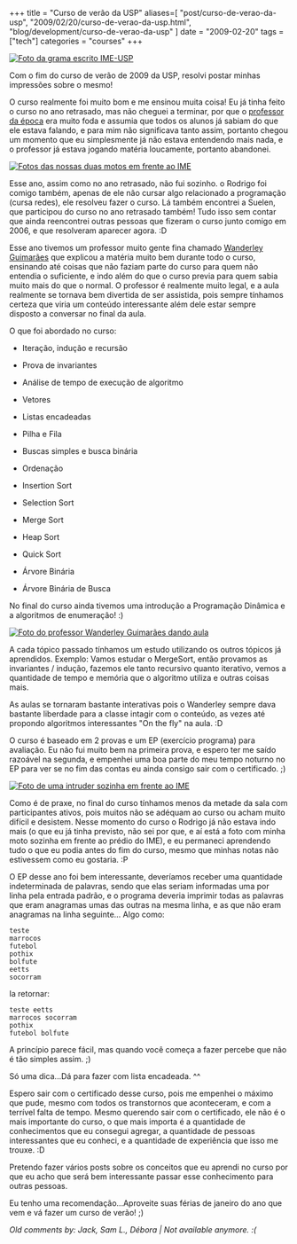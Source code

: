 +++
title = "Curso de verão da USP"
aliases=[
  "post/curso-de-verao-da-usp",
  "2009/02/20/curso-de-verao-da-usp.html",
  "blog/development/curso-de-verao-da-usp"
]
date = "2009-02-20"
tags = ["tech"]
categories = "courses"
+++

[![Foto da grama escrito IME-USP](/images/posts/curso_verao_ime.jpg "IME-USP")](/images/posts/curso_verao_ime.jpg "")

Com o fim do curso de verão de 2009 da USP, resolvi postar minhas
impressões sobre o mesmo!

O curso realmente foi muito bom e me ensinou muita coisa! Eu já tinha
feito o curso no ano retrasado, mas não cheguei a terminar, por que o
[professor da época](http://www.ime.usp.br/~rbrito/ "Rogério Brito")
era muito foda e assumia que todos os alunos já sabiam do que ele
estava falando, e para mim não significava tanto assim, portanto
chegou um momento que eu simplesmente já não estava entendendo mais
nada, e o professor já estava jogando matéria loucamente, portanto
abandonei.

[![Fotos das nossas duas motos em frente ao IME](/images/posts/curso_verao_intruders.jpg "Nossas motos em frente ao IME")](/images/posts/curso_verao_intruders.jpg "")

Esse ano, assim como no ano retrasado, não fui sozinho. o Rodrigo foi
comigo também, apenas de ele não cursar algo relacionado a programação
(cursa redes), ele resolveu fazer o curso. Lá também encontrei a
Suelen, que participou do curso no ano retrasado também! Tudo isso sem
contar que ainda reencontrei outras pessoas que fizeram o curso junto
comigo em 2006, e que resolveram aparecer agora. :D

Esse ano tivemos um professor muito gente fina chamado
[Wanderley Guimarães](http://www.ime.usp.br/~wander/ "Página do Wander") que
explicou a matéria muito bem durante todo o curso, ensinando até
coisas que não faziam parte do curso para quem não entendia o
suficiente, e indo além do que o curso previa para quem sabia muito
mais do que o normal. O professor é realmente muito legal, e a aula
realmente se tornava bem divertida de ser assistida, pois sempre
tínhamos certeza que viria um conteúdo interessante além dele estar
sempre disposto a conversar no final da aula.

O que foi abordado no curso:

* Iteração, indução e recursão
* Prova de invariantes
* Análise de tempo de execução de algoritmo
* Vetores
* Listas encadeadas
* Pilha e Fila
* Buscas simples e busca binária
* Ordenação
* Insertion Sort
* Selection Sort
* Merge Sort
* Heap Sort
* Quick Sort

* Árvore Binária
* Árvore Binária de Busca

No final do curso ainda tivemos uma introdução a Programação Dinâmica
e a algoritmos de enumeração! :)

[![Foto do professor Wanderley Guimarães dando aula](/images/posts/curso_verao_wanderley.jpg "Wanderley Guimarães")](/images/posts/curso_verao_wanderley.jpg "")

A cada tópico passado tínhamos um estudo utilizando os outros tópicos
já aprendidos. Exemplo: Vamos estudar o MergeSort, então provamos as
invariantes / indução, fazemos ele tanto recursivo quanto iterativo,
vemos a quantidade de tempo e memória que o algoritmo utiliza e outras
coisas mais.

As aulas se tornaram bastante interativas pois o Wanderley sempre dava
bastante liberdade para a classe intagir com o conteúdo, as vezes até
propondo algoritmos interessantes "On the fly" na aula. :D

O curso é baseado em 2 provas e um EP (exercício programa) para
avaliação. Eu não fui muito bem na primeira prova, e espero ter me
saído razoável na segunda, e empenhei uma boa parte do meu tempo
noturno no EP para ver se no fim das contas eu ainda consigo sair com
o certificado. ;)

[![Foto de uma intruder sozinha em frente ao IME](/images/posts/curso_verao_intruder.jpg "Minha moto sozinha")](/images/posts/curso_verao_intruder.jpg "")

Como é de praxe, no final do curso tínhamos menos da metade da sala
com participantes ativos, pois muitos não se adéquam ao curso ou acham
muito difícil e desistem. Nesse momento do curso o Rodrigo já não
estava indo mais (o que eu já tinha previsto, não sei por que, e aí
está a foto com minha moto sozinha em frente ao prédio do IME), e eu
permaneci aprendendo tudo o que eu podia antes do fim do curso, mesmo
que minhas notas não estivessem como eu gostaria. :P

O EP desse ano foi bem interessante, deveríamos receber uma quantidade
indeterminada de palavras, sendo que elas seriam informadas uma por
linha pela entrada padrão, e o programa deveria imprimir todas as
palavras que eram anagramas umas das outras na mesma linha, e as que
não eram anagramas na linha seguinte... Algo como:

```
teste
marrocos
futebol
pothix
bolfute
eetts
socorram
```

Ia retornar:

```
teste eetts
marrocos socorram
pothix
futebol bolfute
```

A princípio parece fácil, mas quando você começa a fazer percebe que
não é tão simples assim. ;)

Só uma dica...Dá para fazer com lista encadeada. ^^

Espero sair com o certificado desse curso, pois me empenhei o máximo
que pude, mesmo com todos os transtornos que aconteceram, e com a
terrível falta de tempo. Mesmo querendo sair com o certificado, ele
não é o mais importante do curso, o que mais importa é a quantidade de
conhecimentos que eu consegui agregar, a quantidade de pessoas
interessantes que eu conheci, e a quantidade de experiência que isso
me trouxe. :D

Pretendo fazer vários posts sobre os conceitos que eu aprendi no curso
por que eu acho que será bem interessante passar esse conhecimento
para outras pessoas.

Eu tenho uma recomendação...Aproveite suas férias de janeiro do ano
que vem e vá fazer um curso de verão! ;)



_Old comments by: Jack, Sam L., Débora | Not available anymore. :(_
